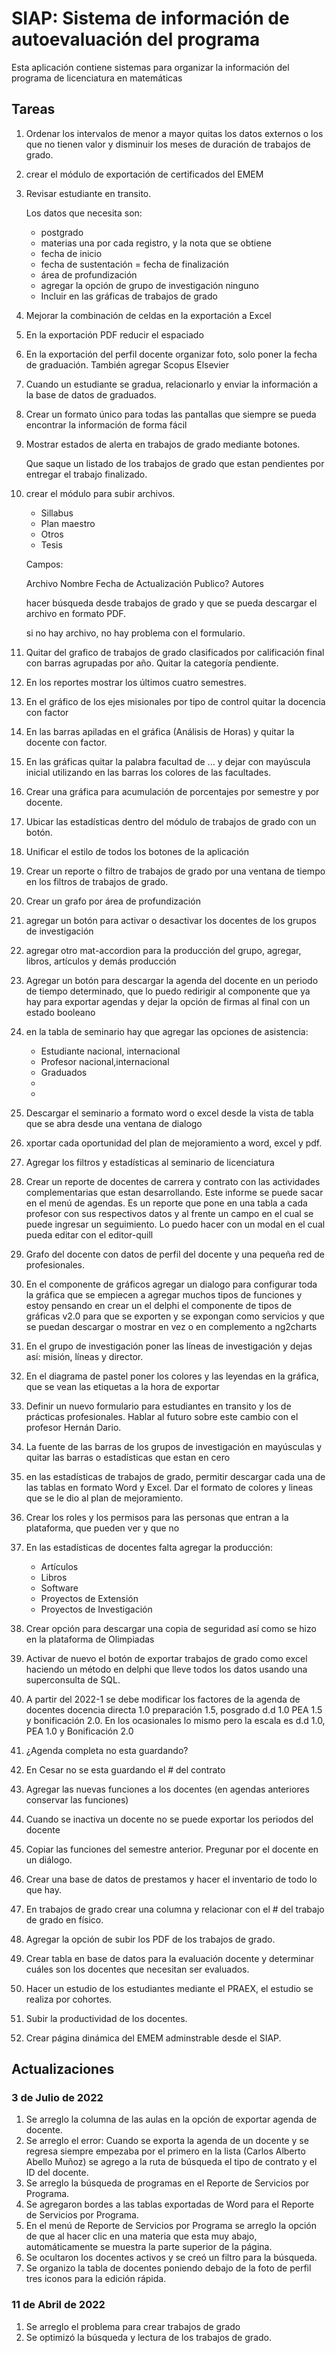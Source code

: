 # SIAP: Sistema de información de autoevaluación del programa

Esta aplicación contiene sistemas para organizar la información del programa de licenciatura en matemáticas

## Tareas

1. Ordenar los intervalos de menor a mayor quitas los datos externos o los que no tienen valor y disminuir los meses de duración de trabajos de grado.
2. crear el módulo de exportación de certificados del EMEM
3. Revisar estudiante en transito.
	<p>Los datos que necesita son:</p>
	<ul>
		 <li>postgrado</li>
		 <li>materias una por cada registro, y la nota que se obtiene</li>
		 <li>fecha de inicio</li>
		 <li>fecha de sustentación = fecha de finalización</li>
		 <li>área de profundización</li>
		 <li>agregar la opción de grupo de investigación ninguno</li>
		 <li>Incluir en las gráficas de trabajos de grado</li>
	</ul>
4. Mejorar la combinación de celdas en la exportación a Excel
5. En la exportación PDF reducir el espaciado
6. En la exportación del perfil docente organizar foto, solo poner la fecha de graduación. También agregar Scopus Elsevier
7. Cuando un estudiante se gradua, relacionarlo y enviar la información a la base de datos de graduados.
8. Crear un formato único para todas las pantallas que siempre se pueda encontrar la información de forma fácil
9. Mostrar estados de alerta en trabajos de grado mediante botones.
	<p>Que saque un listado de los trabajos de grado que estan pendientes por entregar el trabajo finalizado.</p>

10. crear el módulo para subir archivos.
	<ul>
	   <li>Sillabus</li>
	   <li>Plan maestro</li>
	   <li>Otros</li>
	   <li>Tesis</li>
	</ul>

	Campos:

	Archivo
	Nombre
	Fecha de Actualización
	Publico?
	Autores

	hacer búsqueda desde trabajos de grado y que se pueda descargar el archivo en formato PDF.

	si no hay archivo, no hay problema con el formulario.
11. Quitar del grafico de trabajos de grado clasificados por calificación final con barras agrupadas por año. Quitar la categoría pendiente.
12. En los reportes mostrar los últimos cuatro semestres.
13. En el gráfico de los ejes misionales por tipo de control quitar la docencia con factor
14. En las barras apiladas en el gráfica (Análisis de Horas) y quitar la docente con factor.
15. En las gráficas quitar la palabra facultad de ... y dejar con mayúscula inicial utilizando en las barras los colores de las facultades.
16. Crear una gráfica para acumulación de porcentajes por semestre y por docente.
17. Ubicar las estadísticas dentro del módulo de trabajos de grado con un botón.
18.    Unificar el estilo de todos los botones de la aplicación
19. Crear un reporte o filtro de trabajos de grado por una ventana de tiempo en los filtros de trabajos de grado.
20. Crear un grafo por área de profundización
21. agregar un botón para activar o desactivar los docentes de los grupos de investigación
22. agregar otro mat-accordion para la producción del grupo, agregar, libros, artículos y demás producción
23. Agregar un botón para descargar la agenda del docente en un periodo de tiempo determinado, que lo puedo redirigir al componente que ya hay para exportar agendas y dejar la opción de firmas al final con un estado booleano
24. en la tabla de seminario hay que agregar las opciones de asistencia:
	<ul>
	   <li>Estudiante nacional, internacional</li>
	   <li>Profesor nacional,internacional</li>
	   <li>Graduados</li>
	   <li></li>
	   <li></li>
	</ul>
25. Descargar el seminario a formato word o excel desde la vista de tabla que se abra desde una ventana de dialogo
26. xportar cada oportunidad del plan de mejoramiento a word, excel y pdf.
27. Agregar los filtros y estadísticas al seminario de licenciatura
28. Crear un reporte de docentes de carrera y contrato con las actividades complementarias que estan desarrollando. Este informe se puede sacar en el menú de agendas. Es un reporte que pone en una tabla a cada profesor con sus respectivos datos y al frente un campo en el cual se puede ingresar un seguimiento. Lo puedo hacer con un modal en el cual pueda editar con el editor-quill
30. Grafo del docente con datos de perfil del docente y una pequeña red de profesionales. 
31. En el componente de gráficos agregar un dialogo para configurar toda la gráfica que se empiecen a agregar muchos tipos de funciones y estoy pensando en crear un el delphi el componente de tipos de gráficas v2.0 para que se exporten y se expongan como servicios y que se puedan descargar o mostrar en vez o en complemento a ng2charts
32. En el grupo de investigación poner las líneas de investigación y dejas así: misión, líneas  y director.
33. En el diagrama de pastel poner los colores y las leyendas en la gráfica, que se vean las etiquetas a la hora de exportar
34. Definir un nuevo formulario para estudiantes en transito y los de prácticas profesionales. Hablar al futuro sobre este cambio con el profesor Hernán Dario.
35. La fuente de las barras de los grupos de investigación en mayúsculas y quitar las barras o estadísticas que estan en cero
36. en las estadísticas de trabajos de grado, permitir descargar cada una de las tablas en formato Word y Excel. Dar el formato de colores y lineas que se le dio al plan de mejoramiento.
37. Crear los roles y los permisos para las personas que entran a la plataforma, que pueden ver y que no
38. En las estadísticas de docentes falta agregar la producción:
	<ul>
		 <li>Artículos</li>
		 <li>Libros</li>
		 <li>Software</li>
		 <li>Proyectos de Extensión</li>
		 <li>Proyectos de Investigación</li>
	</ul>  
39. Crear opción para descargar una copia de seguridad así como se hizo en la plataforma de Olimpiadas
40. Activar de nuevo el botón de exportar trabajos de grado como excel haciendo un método en delphi que lleve todos los datos usando una superconsulta de SQL.
42. A partir del 2022-1  se debe modificar los factores de la agenda de docentes docencia directa 1.0 preparación 1.5, posgrado d.d 1.0 PEA 1.5 y bonificación 2.0. En los ocasionales lo mismo pero la escala es d.d 1.0, PEA 1.0 y Bonificación 2.0
43. ¿Agenda completa no esta guardando?
44. En Cesar no se esta guardando el # del contrato
46. Agregar las nuevas funciones a los docentes (en agendas anteriores conservar las funciones)
47. Cuando se inactiva un docente no se puede exportar los periodos del docente


48. Copiar las funciones del semestre anterior. Pregunar por el docente en un diálogo.
49. Crear una base de datos de prestamos y hacer el inventario de todo lo que hay.
50. En trabajos de grado crear una columna y relacionar con el # del trabajo de grado en físico.
51. Agregar la opción de subir los PDF de los trabajos de grado.
52. Crear tabla en base de datos para la evaluación docente y determinar cuáles son los docentes que necesitan ser evaluados.
53. Hacer un estudio de los estudiantes mediante el PRAEX, el estudio se realiza por cohortes.
54. Subir la productividad de los docentes.
55. Crear página dinámica del EMEM adminstrable desde el SIAP.

## Actualizaciones

### 3 de Julio de 2022

1. Se arreglo la columna de las aulas en la opción de exportar agenda de docente.
2. Se arreglo el error: Cuando se exporta la agenda de un docente y se regresa siempre empezaba por el primero en la lista (Carlos Alberto Abello Muñoz) se agrego a la ruta de búsqueda el tipo de contrato y el ID del docente.
3. Se arreglo la búsqueda de programas en el Reporte de Servicios por Programa.
4. Se agregaron bordes a las tablas exportadas de Word para el Reporte de Servicios por Programa.
5. En el menú de Reporte de Servicios por Programa se arreglo la opción de que al hacer clic en una materia que esta muy abajo, automáticamente se muestra la parte superior de la página.
6. Se ocultaron los docentes activos y se creó un filtro para la búsqueda.
7. Se organizo la tabla de docentes poniendo debajo de la foto de perfil tres iconos para la edición rápida.

### 11 de Abril de 2022

1. Se arreglo el problema para crear trabajos de grado
2. Se optimizó la búsqueda y lectura de los trabajos de grado.

